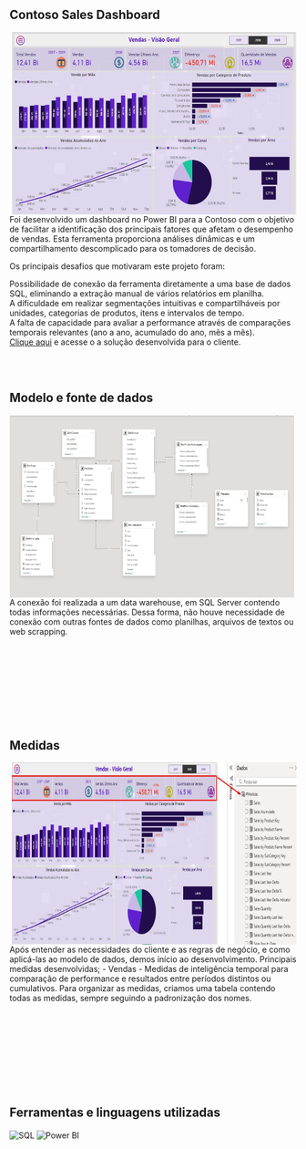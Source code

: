 ## Contoso Sales Dashboard
<img align="right" width="500" height="320" src="https://github.com/AndersonOS/ContosoPortifolio/blob/main/imagens/VendasVisaoGeral.jpg?raw=true">
Foi desenvolvido um dashboard no Power BI para a Contoso com o objetivo de facilitar a identificação dos principais fatores que afetam o desempenho de vendas. 
Esta ferramenta proporciona análises dinâmicas e um compartilhamento descomplicado para os tomadores de decisão.<br>

Os principais desafios que motivaram este projeto foram:

Possibilidade de conexão da ferramenta diretamente a uma base de dados SQL, eliminando a extração manual de vários relatórios em planilha.<br>
A dificuldade em realizar segmentações intuitivas e compartilháveis por unidades, categorias de produtos, itens e intervalos de tempo.<br>
A falta de capacidade para avaliar a performance através de comparações temporais relevantes (ano a ano, acumulado do ano, mês a mês).
<br>
<a href="https://app.powerbi.com/view?r=eyJrIjoiOTU3ZmU1MTktYjlkZS00Mjk4LWEwMjEtMjY5Mzg1NGE0MjQ4IiwidCI6ImViNmMzNzVlLTA5MDItNGFkMC1iZTJmLTdjZmUxMTJjZTVkNSJ9" target="_blank">Clique aqui</a> e acesse o a solução desenvolvida para o cliente.


<br><br>

## Modelo e fonte de dados 
<img align="left" width="500" height="320" src="https://github.com/AndersonOS/ContosoPortifolio/blob/main/imagens/VendasModelagem.jpg?raw=true">

A conexão foi realizada a um data warehouse, em SQL Server contendo todas informações necessárias. Dessa forma, não houve necessidade de conexão com outras fontes de dados como planilhas, arquivos de textos ou web scrapping.

<br><br><br><br><br><br><br><br>

## Medidas
<img align="right" width="500" height="320" src="https://github.com/AndersonOS/ContosoPortifolio/blob/main/imagens/VendasMedidas.jpg?raw=true">
Após entender as necessidades do cliente e as regras de negócio, e como aplicá-las ao modelo de dados, demos início ao desenvolvimento.
Principais medidas desenvolvidas;
 - Vendas
 -  Medidas de inteligência temporal para comparação de performance e resultados entre períodos distintos ou cumulativos.
Para organizar as medidas, criamos uma tabela contendo todas as medidas, sempre seguindo a padronização dos nomes.


<br><br><br><br><br><br><br><br>

## Ferramentas e linguagens utilizadas
<div style="display: inline_block">
  <img align="center" alt="SQL" height="40" width="40" src="https://github.com/AndersonOS/Portfolio/blob/main/linguagens/sql.png?raw=true">
  <img align="center" alt="Power BI" height="40" width="40" src="https://github.com/AndersonOS/Portfolio/blob/main/linguagens/power%20bi.png?raw=true">
</div>

